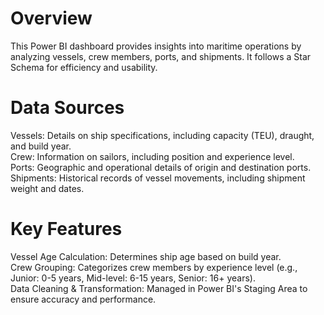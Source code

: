# Overview

This Power BI dashboard provides insights into maritime operations by analyzing vessels, crew members, ports, and shipments. It follows a Star Schema for efficiency and usability.

# Data Sources

Vessels: Details on ship specifications, including capacity (TEU), draught, and build year.   
Crew: Information on sailors, including position and experience level.   
Ports: Geographic and operational details of origin and destination ports.   
Shipments: Historical records of vessel movements, including shipment weight and dates. 


# Key Features

Vessel Age Calculation: Determines ship age based on build year.   
Crew Grouping: Categorizes crew members by experience level (e.g., Junior: 0-5 years, Mid-level: 6-15 years, Senior: 16+ years).   
Data Cleaning & Transformation: Managed in Power BI's Staging Area to ensure accuracy and performance. 
